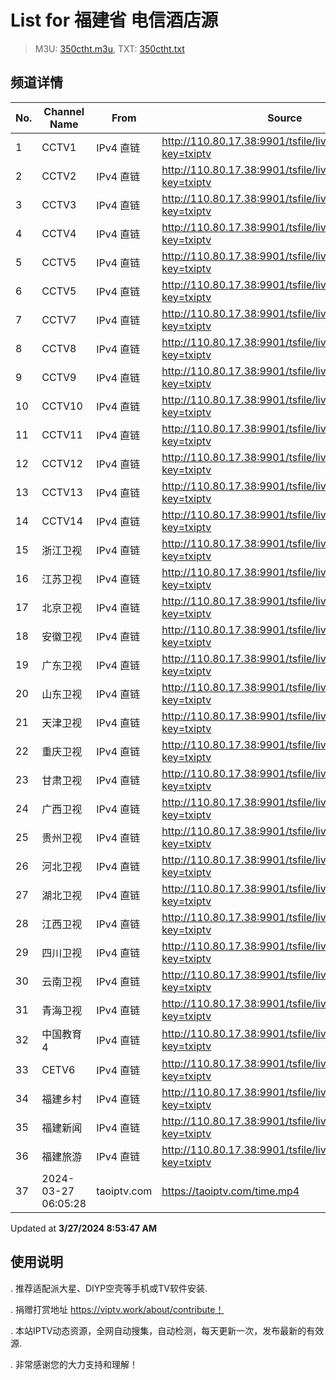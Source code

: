 # List for **福建省 电信酒店源**

> M3U: [350ctht.m3u](/350ctht.m3u), TXT: [350ctht.txt](/txt/350ctht.txt)

## 频道详情

| No. | Channel Name | From | Source |
| --- | ------------ | ---- | ------ |
| 1 | CCTV1 | IPv4 直链 | <http://110.80.17.38:9901/tsfile/live/0001_1.m3u8?key=txiptv> |
| 2 | CCTV2 | IPv4 直链 | <http://110.80.17.38:9901/tsfile/live/0002_1.m3u8?key=txiptv> |
| 3 | CCTV3 | IPv4 直链 | <http://110.80.17.38:9901/tsfile/live/0003_1.m3u8?key=txiptv> |
| 4 | CCTV4 | IPv4 直链 | <http://110.80.17.38:9901/tsfile/live/0004_1.m3u8?key=txiptv> |
| 5 | CCTV5 | IPv4 直链 | <http://110.80.17.38:9901/tsfile/live/0005_1.m3u8?key=txiptv> |
| 6 | CCTV5 | IPv4 直链 | <http://110.80.17.38:9901/tsfile/live/0005_2.m3u8?key=txiptv> |
| 7 | CCTV7 | IPv4 直链 | <http://110.80.17.38:9901/tsfile/live/0007_1.m3u8?key=txiptv> |
| 8 | CCTV8 | IPv4 直链 | <http://110.80.17.38:9901/tsfile/live/0008_1.m3u8?key=txiptv> |
| 9 | CCTV9 | IPv4 直链 | <http://110.80.17.38:9901/tsfile/live/0009_1.m3u8?key=txiptv> |
| 10 | CCTV10 | IPv4 直链 | <http://110.80.17.38:9901/tsfile/live/0010_1.m3u8?key=txiptv> |
| 11 | CCTV11 | IPv4 直链 | <http://110.80.17.38:9901/tsfile/live/0011_1.m3u8?key=txiptv> |
| 12 | CCTV12 | IPv4 直链 | <http://110.80.17.38:9901/tsfile/live/0012_1.m3u8?key=txiptv> |
| 13 | CCTV13 | IPv4 直链 | <http://110.80.17.38:9901/tsfile/live/0013_1.m3u8?key=txiptv> |
| 14 | CCTV14 | IPv4 直链 | <http://110.80.17.38:9901/tsfile/live/0014_1.m3u8?key=txiptv> |
| 15 | 浙江卫视 | IPv4 直链 | <http://110.80.17.38:9901/tsfile/live/0124_1.m3u8?key=txiptv> |
| 16 | 江苏卫视 | IPv4 直链 | <http://110.80.17.38:9901/tsfile/live/0127_1.m3u8?key=txiptv> |
| 17 | 北京卫视 | IPv4 直链 | <http://110.80.17.38:9901/tsfile/live/0122_2.m3u8?key=txiptv> |
| 18 | 安徽卫视 | IPv4 直链 | <http://110.80.17.38:9901/tsfile/live/0130_2.m3u8?key=txiptv> |
| 19 | 广东卫视 | IPv4 直链 | <http://110.80.17.38:9901/tsfile/live/0125_1.m3u8?key=txiptv> |
| 20 | 山东卫视 | IPv4 直链 | <http://110.80.17.38:9901/tsfile/live/0131_1.m3u8?key=txiptv> |
| 21 | 天津卫视 | IPv4 直链 | <http://110.80.17.38:9901/tsfile/live/0135_1.m3u8?key=txiptv> |
| 22 | 重庆卫视 | IPv4 直链 | <http://110.80.17.38:9901/tsfile/live/0142_1.m3u8?key=txiptv> |
| 23 | 甘肃卫视 | IPv4 直链 | <http://110.80.17.38:9901/tsfile/live/0141_1.m3u8?key=txiptv> |
| 24 | 广西卫视 | IPv4 直链 | <http://110.80.17.38:9901/tsfile/live/0113_1.m3u8?key=txiptv> |
| 25 | 贵州卫视 | IPv4 直链 | <http://110.80.17.38:9901/tsfile/live/0120_1.m3u8?key=txiptv> |
| 26 | 河北卫视 | IPv4 直链 | <http://110.80.17.38:9901/tsfile/live/0117_1.m3u8?key=txiptv> |
| 27 | 湖北卫视 | IPv4 直链 | <http://110.80.17.38:9901/tsfile/live/0132_1.m3u8?key=txiptv> |
| 28 | 江西卫视 | IPv4 直链 | <http://110.80.17.38:9901/tsfile/live/0138_2.m3u8?key=txiptv> |
| 29 | 四川卫视 | IPv4 直链 | <http://110.80.17.38:9901/tsfile/live/0123_1.m3u8?key=txiptv> |
| 30 | 云南卫视 | IPv4 直链 | <http://110.80.17.38:9901/tsfile/live/0119_1.m3u8?key=txiptv> |
| 31 | 青海卫视 | IPv4 直链 | <http://110.80.17.38:9901/tsfile/live/0140_1.m3u8?key=txiptv> |
| 32 | 中国教育4 | IPv4 直链 | <http://110.80.17.38:9901/tsfile/live/1000_1.m3u8?key=txiptv> |
| 33 | CETV6 | IPv4 直链 | <http://110.80.17.38:9901/tsfile/live/1012_1.m3u8?key=txiptv> |
| 34 | 福建乡村 | IPv4 直链 | <http://110.80.17.38:9901/tsfile/live/0130_1.m3u8?key=txiptv> |
| 35 | 福建新闻 | IPv4 直链 | <http://110.80.17.38:9901/tsfile/live/0122_1.m3u8?key=txiptv> |
| 36 | 福建旅游 | IPv4 直链 | <http://110.80.17.38:9901/tsfile/live/0138_1.m3u8?key=txiptv> |
| 37 | 2024-03-27 06:05:28 | taoiptv.com | <https://taoiptv.com/time.mp4> |

Updated at **3/27/2024 8:53:47 AM**

## 使用说明

. 推荐适配派大星、DIYP空壳等手机或TV软件安装.

. 捐赠打赏地址 https://viptv.work/about/contribute！

. 本站IPTV动态资源，全网自动搜集，自动检测，每天更新一次，发布最新的有效源.

. 非常感谢您的大力支持和理解！